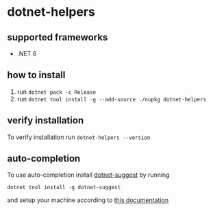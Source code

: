 # dotnet-helpers
## supported frameworks
* .NET 6
## how to install
1. run `dotnet pack -c Release`
2. run `dotnet tool install -g --add-source ./nupkg dotnet-helpers`
## verify installation
To verify installation run `dotnet-helpers --version`
## auto-completion
To use auto-completion install [dotnet-suggest](https://www.nuget.org/packages/dotnet-suggest) by running
```
dotnet tool install -g dotnet-suggest
```
and setup your machine according to [this documentation](https://github.com/dotnet/command-line-api/blob/main/docs/dotnet-suggest.md)
